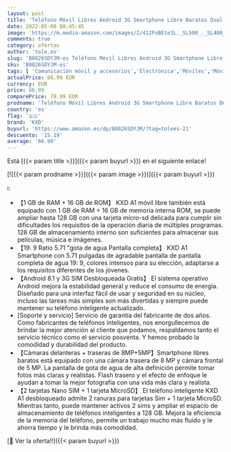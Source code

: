 ```yaml
---
layout: post
title: 'Teléfono Móvil Libres Android 3G Smartphone Libre Baratos Dual SIM KXD A1 Pantalla 5 71" IPS Water-Drop Screen Movil 16GB ROM  128GB Ampliable SD '
date: 2022-05-08 08:45:45
image: 'https://m.media-amazon.com/images/I/412FnBEte1L._SL500_._SL400_.jpg'
comments: true
category: ofertas
author: 'tole.es'
slug: 'B0826SDYJM-es Teléfono Móvil Libres Android 3G Smartphone Libre Baratos...'
sku: 'B0826SDYJM-es'
tags: [ 'Comunicación móvil y accesorios','Electrónica','Móviles','Móviles y smartphones libres','android','kxd','🇪🇸', ]
actualPrice: 66.99 EUR
currency: EUR
price: 66.99
comparePrice: 78.99 EUR
prodname: 'Teléfono Móvil Libres Android 3G Smartphone Libre Baratos Dual SIM KXD A1 Pantalla 5 71" IPS Water-Drop Screen Movil 16GB ROM  128GB Ampliable SD '
country: 'es'
flag: '🇪🇸'
brand: 'KXD'
buyurl: 'https://www.amazon.es/dp/B0826SDYJM/?tag=tolees-21'
descuento: '15.19'
average: '66.99'
---
```


Está [{{< param title >}}]({{< param buyurl >}}) en el siguiente enlace!

[![{{< param prodname >}}]({{< param image >}})]({{< param buyurl >}})

ℹ️:

- 【1 GB de RAM + 16 GB de ROM】 KXD A1 móvil libre también está equipado con 1 GB de RAM + 16 GB de memoria interna ROM, se puede ampliar hasta 128 GB con una tarjeta micro-sd delicada para cumplir sin dificultades los requisitos de la operación diaria de múltiples programas. 128 GB de almacenamiento interno son suficientes para almacenar sus películas, música e imágenes.
- 【19: 9 Ratio 5.71 "gota de agua Pantalla completa】 KXD A1 Smartphone con 5.71 pulgadas de agradable pantalla de pantalla completa de agua 19: 9, colores intensos para su elección, adaptarse a los requisitos diferentes de los jóvenes.
- 【Android 8.1 y 3G SIM Desbloqueada Gratis】 El sistema operativo Android mejora la estabilidad general y reduce el consumo de energía. Diseñado para una interfaz fácil de usar y seguridad en su núcleo, incluso las tareas más simples son más divertidas y siempre puede mantener su teléfono inteligente actualizado.
- [Soporte y servicio] Servicio de garantía del fabricante de dos años. Como fabricantes de teléfonos inteligentes, nos enorgullecemos de brindar la mejor atención al cliente que podamos, respaldamos tanto el servicio técnico como el servicio posventa. Y hemos probado la comodidad y durabilidad del producto.
- 【Cámaras delanteras + traseras de 8MP+5MP】Smartphone libres baratos está equipado con una cámara trasera de 8 MP y cámara frontal de 5 MP. La pantalla de gota de agua de alta definición permite tomar fotos más claras y realistas. Flash trasero y el efecto de enfoque le ayudan a tomar la mejor fotografía con una vida más clara y realista.
- 【2 tarjetas Nano SIM + 1 tarjeta MicroSD】 El teléfono inteligente KXD A1 desbloqueado admite 2 ranuras para tarjetas Sim + 1 tarjeta MicroSD. Mientras tanto, puede mantener activos 2 sims y ampliar el espacio de almacenamiento de teléfonos inteligentes a 128 GB. Mejora la eficiencia de la memoria del teléfono, permite un trabajo mucho más fluido y le ahorra tiempo y le brinda más comodidad.

[🛒 Ver la oferta!!]({{< param buyurl >}})
